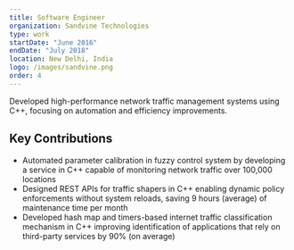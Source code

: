 ```yaml
---
title: Software Engineer
organization: Sandvine Technologies
type: work
startDate: "June 2016"
endDate: "July 2018"
location: New Delhi, India
logo: /images/sandvine.png
order: 4
---
```


Developed high-performance network traffic management systems using C++, focusing on automation and efficiency improvements.

## Key Contributions

- Automated parameter calibration in fuzzy control system by developing a service in C++ capable of monitoring network traffic over 100,000 locations
- Designed REST APIs for traffic shapers in C++ enabling dynamic policy enforcements without system reloads, saving 9 hours (average) of maintenance time per month
- Developed hash map and timers-based internet traffic classification mechanism in C++ improving identification of applications that rely on third-party services by 90% (on average)
